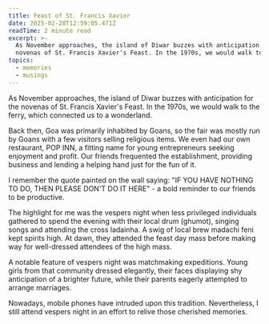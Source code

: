 ```yaml
---
title: Feast of St. Francis Xavier
date: 2025-02-28T12:59:05.471Z
readTime: 2 minute read
excerpt: >-
  As November approaches, the island of Diwar buzzes with anticipation for the
  novenas of St. Francis Xavier's Feast. In the 1970s, we would walk to the...
topics:
  - memories
  - musings
---
```

As November approaches, the island of Diwar buzzes with anticipation for the novenas of St. Francis Xavier's Feast. In the 1970s, we would walk to the ferry, which connected us to a wonderland.
 
 Back then, Goa was primarily inhabited by Goans, so the fair was mostly run by Goans with a few visitors selling religious items. We even had our own restaurant, POP INN, a fitting name for young entrepreneurs seeking enjoyment and profit. Our friends frequented the establishment, providing business and lending a helping hand just for the fun of it.
 
 I remember the quote painted on the wall saying: "IF YOU HAVE NOTHING TO DO, THEN PLEASE DON'T DO IT HERE" - a bold reminder to our friends to be productive.
 
 The highlight for me was the vespers night when less privileged individuals gathered to spend the evening with their local drum (ghumot), singing songs and attending the cross ladainha. A swig of local brew madachi feni kept spirits high. At dawn, they attended the feast day mass before making way for well-dressed attendees of the high mass.
 
 A notable feature of vespers night was matchmaking expeditions. Young girls from that community dressed elegantly, their faces displaying shy anticipation of a brighter future, while their parents eagerly attempted to arrange marriages.
 
 Nowadays, mobile phones have intruded upon this tradition. Nevertheless, I still attend vespers night in an effort to relive those cherished memories.
